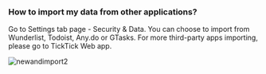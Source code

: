 ### How to import my data from other applications?

Go to Settings tab page - Security & Data. You can choose to import from Wunderlist, Todoist, Any.do or GTasks. For more third-party apps importing, please go to TickTick Web app.

![newandimport2](../../../images/ticktick-android-app/installation--account/newandimport.jpg)

